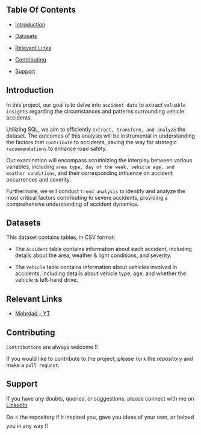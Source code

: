 ## Table Of Contents
  - [Introduction](#introduction)

  - [Datasets](#datasets-used)

  - [Relevant Links](#relevant-links)

  - [Contributing](#contributing)

  - [Support](#support)


## Introduction

In this project, our goal is to delve into `accident data` to extract `valuable insights` regarding the circumstances and patterns surrounding vehicle accidents. 

Utilizing SQL, we aim to efficiently `extract, transform, and analyze` the dataset. The outcomes of this analysis will be instrumental in understanding the factors that `contribute` to accidents, paving the way for strategic `recommendations` to enhance road safety. 

Our examination will encompass scrutinizing the interplay between various variables, including `area type, day of the week, vehicle age, and weather conditions`, and their corresponding influence on accident occurrences and severity. 

Furthermore, we will conduct `trend analysis` to identify and analyze the most critical factors contributing to severe accidents, providing a comprehensive understanding of accident dynamics.



## Datasets

This dataset contains tables, in CSV format:

- The `Accident` table contains information about each accident, including details about the area, weather & light conditions, and severity.

- The `Vehicle` table contains information about vehicles involved in accidents, including details about vehicle type, age, and whether the vehicle is left-hand drive.



## Relevant Links

- [Mehrdad - YT](https://www.youtube.com/watch?v=SrZAnQrGQhA&t=1643s)


## Contributing
`Contributions` are always welcome !!

If you would like to contribute to the project, please `fork` the repository and make a `pull request`.


## Support

If you have any doubts, queries, or suggestions, please connect with me on [LinkedIn](https://www.linkedin.com/in/faizanxmulla/).

Do ⭐ the repository if it inspired you, gave you ideas of your own, or helped you in any way !!